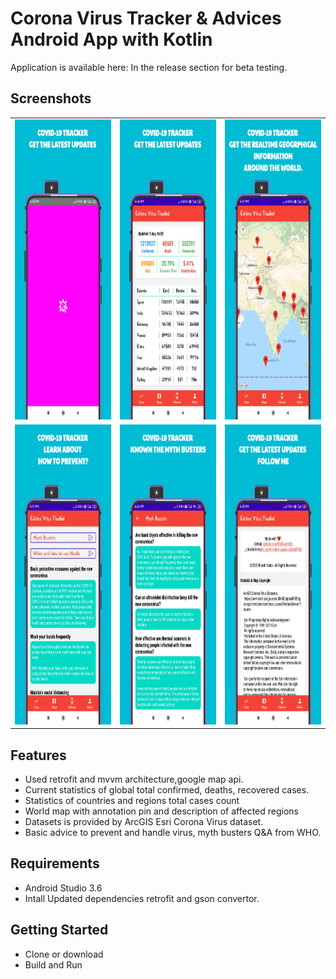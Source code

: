 # Corona Virus Tracker & Advices Android App with Kotlin
Application is available here:
In the release section for beta testing.

## Screenshots
<table>
        <tr>
            <td><img src = "app/Screenshots/1.png" height = "480" width="270"></td>
            <td><img src = "app/Screenshots/2.png" height = "480" width="270"></td>
            <td><img src = "app/Screenshots/3.png" height = "480" width="270"></td>
        </tr>
        <tr>
            <td><img src = "app/Screenshots/5.png" height = "480" width="270"></td>
            <td><img src = "app/Screenshots/6.png" height = "480" width="270"></td>
            <td><img src = "app/Screenshots/4.png" height = "480" width="270"></td>
        </tr>
         
            
        
</table>

## Features
- Used retrofit and mvvm architecture,google map api.
- Current statistics of global total confirmed, deaths, recovered cases.
- Statistics of countries and regions total cases count
- World map with annotation pin and description of affected regions
- Datasets is provided by ArcGIS Esri Corona Virus dataset.
- Basic advice to prevent and handle virus,  myth busters Q&A from WHO.

## Requirements
- Android Studio 3.6
- Intall Updated dependencies retrofit and gson convertor.


## Getting Started
- Clone or download
- Build and Run
